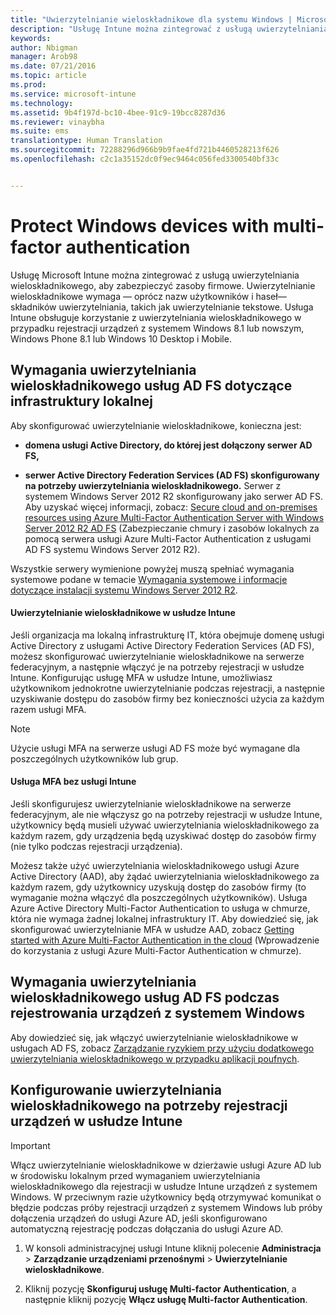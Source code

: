 ```yaml
---
title: "Uwierzytelnianie wieloskładnikowe dla systemu Windows | Microsoft Intune"
description: "Usługę Intune można zintegrować z usługą uwierzytelniania wieloskładnikowego (MFA), aby zabezpieczyć zasoby firmowe."
keywords: 
author: Nbigman
manager: Arob98
ms.date: 07/21/2016
ms.topic: article
ms.prod: 
ms.service: microsoft-intune
ms.technology: 
ms.assetid: 9b4f197d-bc10-4bee-91c9-19bcc8287d36
ms.reviewer: vinaybha
ms.suite: ems
translationtype: Human Translation
ms.sourcegitcommit: 72288296d966b9b9fae4fd721b4460528213f626
ms.openlocfilehash: c2c1a35152dc0f9ec9464c056fed3300540bf33c


---
```


# Protect Windows devices with multi-factor authentication
Usługę Microsoft Intune można zintegrować z usługą uwierzytelniania wieloskładnikowego, aby zabezpieczyć zasoby firmowe. Uwierzytelnianie wieloskładnikowe wymaga — oprócz nazw użytkowników i haseł— składników uwierzytelniania, takich jak uwierzytelnianie tekstowe. Usługa Intune obsługuje korzystanie z uwierzytelniania wieloskładnikowego w przypadku rejestracji urządzeń z systemem Windows 8.1 lub nowszym, Windows Phone 8.1 lub Windows 10 Desktop i Mobile. 

## Wymagania uwierzytelniania wieloskładnikowego usług AD FS dotyczące infrastruktury lokalnej
Aby skonfigurować uwierzytelnianie wieloskładnikowe, konieczna jest:

-   **domena usługi Active Directory, do której jest dołączony serwer AD FS,**

-   **serwer Active Directory Federation Services (AD FS) skonfigurowany na potrzeby uwierzytelniania wieloskładnikowego.** Serwer z systemem Windows Server 2012 R2 skonfigurowany jako serwer AD FS. Aby uzyskać więcej informacji, zobacz: [Secure cloud and on-premises resources using Azure Multi-Factor Authentication Server with Windows Server 2012 R2 AD FS](https://azure.microsoft.com/en-us/documentation/articles/multi-factor-authentication-get-started-adfs-w2k12/) (Zabezpieczanie chmury i zasobów lokalnych za pomocą serwera usługi Azure Multi-Factor Authentication z usługami AD FS systemu Windows Server 2012 R2).

Wszystkie serwery wymienione powyżej muszą spełniać wymagania systemowe podane w temacie [Wymagania systemowe i informacje dotyczące instalacji systemu Windows Server 2012 R2](http://technet.microsoft.com/library/dn303418.aspx).

#### Uwierzytelnianie wieloskładnikowe w usłudze Intune
Jeśli organizacja ma lokalną infrastrukturę IT, która obejmuje domenę usługi Active Directory z usługami Active Directory Federation Services (AD FS), możesz skonfigurować uwierzytelnianie wieloskładnikowe na serwerze federacyjnym, a następnie włączyć je na potrzeby rejestracji w usłudze Intune. Konfigurując usługę MFA w usłudze Intune, umożliwiasz użytkownikom jednokrotne uwierzytelnianie podczas rejestracji, a następnie uzyskiwanie dostępu do zasobów firmy bez konieczności użycia za każdym razem usługi MFA.

>[!NOTE]
>Użycie usługi MFA na serwerze usługi AD FS może być wymagane dla poszczególnych użytkowników lub grup.  

#### Usługa MFA bez usługi Intune
Jeśli skonfigurujesz uwierzytelnianie wieloskładnikowe na serwerze federacyjnym, ale nie włączysz go na potrzeby rejestracji w usłudze Intune, użytkownicy będą musieli używać uwierzytelniania wieloskładnikowego za każdym razem, gdy urządzenia będą uzyskiwać dostęp do zasobów firmy (nie tylko podczas rejestracji urządzenia).

Możesz także użyć uwierzytelniania wieloskładnikowego usługi Azure Active Directory (AAD), aby żądać uwierzytelniania wieloskładnikowego za każdym razem, gdy użytkownicy uzyskują dostęp do zasobów firmy (to wymaganie można włączyć dla poszczególnych użytkowników). Usługa Azure Active Directory Multi-Factor Authentication to usługa w chmurze, która nie wymaga żadnej lokalnej infrastruktury IT. Aby dowiedzieć się, jak skonfigurować uwierzytelnianie MFA w usłudze AAD, zobacz [Getting started with Azure Multi-Factor Authentication in the cloud](https://azure.microsoft.com/en-us/documentation/articles/multi-factor-authentication-get-started-cloud/) (Wprowadzenie do korzystania z usługi Azure Multi-Factor Authentication w chmurze).

## Wymagania uwierzytelniania wieloskładnikowego usług AD FS podczas rejestrowania urządzeń z systemem Windows
Aby dowiedzieć się, jak włączyć uwierzytelnianie wieloskładnikowe w usługach AD FS, zobacz [Zarządzanie ryzykiem przy użyciu dodatkowego uwierzytelniania wieloskładnikowego w przypadku aplikacji poufnych](http://technet.microsoft.com/library/dn280949.aspx).

## Konfigurowanie uwierzytelniania wieloskładnikowego na potrzeby rejestracji urządzeń w usłudze Intune
>[!Important]  
>Włącz uwierzytelnianie wieloskładnikowe w dzierżawie usługi Azure AD lub w środowisku lokalnym przed wymaganiem uwierzytelniania wieloskładnikowego dla rejestracji w usłudze Intune urządzeń z systemem Windows. W przeciwnym razie użytkownicy będą otrzymywać komunikat o błędzie podczas próby rejestracji urządzeń z systemem Windows lub próby dołączenia urządzeń do usługi Azure AD, jeśli skonfigurowano automatyczną rejestrację podczas dołączania do usługi Azure AD.

1.  W konsoli administracyjnej usługi Intune kliknij polecenie **Administracja** &gt; **Zarządzanie urządzeniami przenośnymi** &gt; **Uwierzytelnianie wieloskładnikowe**.

2.  Kliknij pozycję **Skonfiguruj usługę Multi-factor Authentication**, a następnie kliknij pozycję **Włącz usługę Multi-factor Authentication**.




<!--HONumber=Jul16_HO3-->


